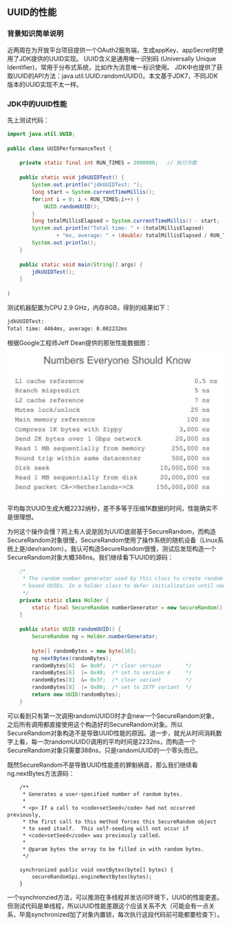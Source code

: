 ## UUID的性能

### 背景知识简单说明
近两周在为开放平台项目提供一个OAuth2服务端，生成appKey、appSecret时使用了JDK提供的UUID实现。
UUID含义是通用唯一识别码 (Universally Unique Identifier)，常用于分布式系统，比如作为消息唯一标识使用。
JDK中也提供了获取UUID的API方法：java.util.UUID.randomUUID()。本文基于JDK7，不同JDK版本的UUID实现不太一样。

### JDK中的UUID性能
先上测试代码：
```java
import java.util.UUID;

public class UUIDPerformanceTest {
	
	private static final int RUN_TIMES = 2000000;   // 执行次数
	
	public static void jdkUUIDTest() {
		System.out.println("jdkUUIDTest: ");
		long start = System.currentTimeMillis();
		for(int i = 0; i < RUN_TIMES;i++) {
			UUID.randomUUID();
		}
		long totalMillisElapsed = System.currentTimeMillis() - start;
		System.out.println("Total time: " + (totalMillisElapsed) 
				+ "ms, average: " + (double) totalMillisElapsed / RUN_TIMES + "ms");
		System.out.println();
	}
	
	public static void main(String[] args) {
		jdkUUIDTest();
	}

}

```
测试机器配置为CPU 2.9 GHz，内存8GB，得到的结果如下：
```html
jdkUUIDTest: 
Total time: 4464ms, average: 0.002232ms

```
根据Google工程师Jeff Dean提供的那张性能数据图：

![Performance Numbers](./imgs/Performance_Numbers.png)

平均每次UUID生成大概2232纳秒，差不多等于压缩1K数据的时间，性能确实不是很理想。

为何这个操作会慢？网上有人说是因为UUID底层基于SecureRandom，而构造SecureRandom对象很慢，SecureRandom使用了操作系统的随机设备（Linux系统上是/dev/random）。我认可构造SecureRandom很慢，测试后发现构造一个SecureRandom对象大概388ns。我们继续看下UUID的源码：
```java
    /*
     * The random number generator used by this class to create random
     * based UUIDs. In a holder class to defer initialization until needed.
     */
    private static class Holder {
        static final SecureRandom numberGenerator = new SecureRandom();
    }

    public static UUID randomUUID() {
        SecureRandom ng = Holder.numberGenerator;

        byte[] randomBytes = new byte[16];
        ng.nextBytes(randomBytes);
        randomBytes[6]  &= 0x0f;  /* clear version        */
        randomBytes[6]  |= 0x40;  /* set to version 4     */
        randomBytes[8]  &= 0x3f;  /* clear variant        */
        randomBytes[8]  |= 0x80;  /* set to IETF variant  */
        return new UUID(randomBytes);
    }
```
可以看到只有第一次调用randomUUID()时才会new一个SecureRandom对象，之后所有调用都直接使用这个构造好的SecureRandom对象。所以SecureRandom对象构造不是导致UUID性能的原因。退一步，就光从时间消耗数字上看，每一次randomUUID()调用的平均时间是2232ns，而构造一个SecureRandom对象只需要388ns，只是randomUUID的一个零头而已。

既然SecureRandom不是导致UUID性能差的罪魁祸首，那么我们继续看ng.nextBytes方法源码：
```
    /**
     * Generates a user-specified number of random bytes.
     *
     * <p> If a call to <code>setSeed</code> had not occurred previously,
     * the first call to this method forces this SecureRandom object
     * to seed itself.  This self-seeding will not occur if
     * <code>setSeed</code> was previously called.
     *
     * @param bytes the array to be filled in with random bytes.
     */

    synchronized public void nextBytes(byte[] bytes) {
        secureRandomSpi.engineNextBytes(bytes);
    }
```
一个synchronzied方法，可以推测在多线程并发访问环境下，UUID的性能更差。但测试代码是单线程，所以UUID性能差跟这个应该关系不大（可能会有一点关系，毕竟synchronized加了对象内置锁，每次执行这段代码前可能都要检查下）。

